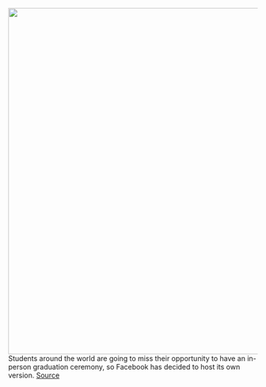 <img src='https://cdn.vox-cdn.com/thumbor/oHB7CB5CIga2drQ8W_yveEcIOdo=/0x0:6000x3999/1200x800/filters:focal(2520x1520:3480x2480)/cdn.vox-cdn.com/uploads/chorus_image/image/66719327/957485788.jpg.0.jpg' width='700px' /><br/>
Students around the world are going to miss their opportunity to have an in-person graduation ceremony, so Facebook has decided to host its own version.
<a href='https://www.theverge.com/2020/4/28/21239143/facebook-instagram-graduation-ceremony-oprah-winfrey-live-stream'> Source <a/>